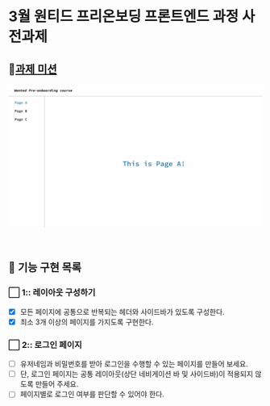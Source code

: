 # 3월 원티드 프리온보딩 프론트엔드 과정 사전과제

## **🎯[과제 미션](./docs/)**

![sample-image](./docs/sample.jpg)

<br/>

## **📝 기능 구현 목록**

### **⬜ 1:: 레이아웃 구성하기**

- [x] 모든 페이지에 공통으로 반복되는 헤더와 사이드바가 있도록 구성한다.
- [x] 최소 3개 이상의 페이지를 가지도록 구현한다.

### **⬜ 2:: 로그인 페이지**

- [ ] 유저네임과 비밀번호를 받아 로그인을 수행할 수 있는 페이지를 만들어 보세요.
- [ ] 단, 로그인 페이지는 공통 레이아웃(상단 네비게이션 바 및 사이드바)이 적용되지 않도록 만들어 주세요.
- [ ] 페이지별로 로그인 여부를 판단할 수 있어야 한다.
